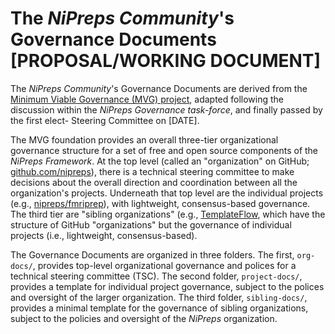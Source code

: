 # The *NiPreps Community*'s Governance Documents [PROPOSAL/WORKING DOCUMENT]

The *NiPreps Community*'s Governance Documents are derived from the [Minimum Viable Governance (MVG) project](https://github.com/github/MVG), adapted following the discussion within the *NiPreps Governance task-force*, and finally passed by the first elect- Steering Committee on [DATE].

The MVG foundation provides an overall three-tier organizational governance structure for a set of free and open source components of the *NiPreps Framework*.
At the top level (called an "organization" on GitHub; [github.com/nipreps](https://github.com/nipreps/)), there is a technical steering committee to make decisions about the overall direction and coordination between all the organization's projects.
Underneath that top level are the individual projects (e.g., [nipreps/fmriprep](https://github.com/nipreps/fmriprep)), with lightweight, consensus-based governance.
The third tier are "sibling organizations" (e.g., [TemplateFlow](https://github.com/templateflow/), which have the structure of GitHub "organizations" but the governance of individual projects (i.e., lightweight, consensus-based).

The Governance Documents are organized in three folders. The first, `org-docs/`, provides top-level organizational governance and polices for a technical steering committee (TSC).
The second folder, `project-docs/`, provides a template for individual project governance, subject to the polices and oversight of the larger organization.
The third folder, `sibling-docs/`, provides a minimal template for the governance of sibling organizations, subject to the policies and oversight of the *NiPreps* organization.

